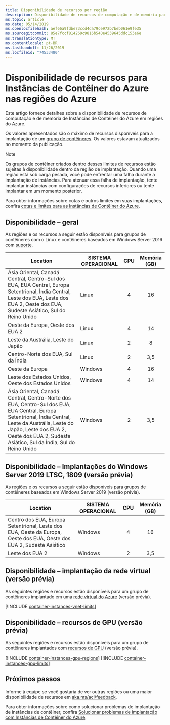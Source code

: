 ```yaml
---
title: Disponibilidade de recursos por região
description: Disponibilidade de recursos de computação e de memória para o serviço de Instâncias de Contêiner do Azure em diferentes regiões do Azure.
ms.topic: article
ms.date: 05/14/2019
ms.openlocfilehash: aef66a9fdbe73ccd4da79ce972b7beb061e9fe35
ms.sourcegitcommit: 85e7fccf814269c9816b540e4539645ddc153e6e
ms.translationtype: MT
ms.contentlocale: pt-BR
ms.lasthandoff: 11/26/2019
ms.locfileid: "74533480"
---
```

# <a name="resource-availability-for-azure-container-instances-in-azure-regions"></a>Disponibilidade de recursos para Instâncias de Contêiner do Azure nas regiões do Azure

Este artigo fornece detalhes sobre a disponibilidade de recursos de computação e de memória de Instâncias de Contêiner do Azure em regiões do Azure. 

Os valores apresentados são o máximo de recursos disponíveis para a implantação de um [grupo de contêineres](container-instances-container-groups.md). Os valores estavam atualizados no momento da publicação. 

> [!NOTE]
> Os grupos de contêiner criados dentro desses limites de recursos estão sujeitas à disponibilidade dentro da região de implantação. Quando uma região está sob carga pesada, você pode enfrentar uma falha durante a implantação de instâncias. Para atenuar essa falha de implantação, tente implantar instâncias com configurações de recursos inferiores ou tente implantar em um momento posterior.

Para obter informações sobre cotas e outros limites em suas implantações, confira [cotas e limites para as Instâncias de Contêiner do Azure](container-instances-quotas.md).

## <a name="availability---general"></a>Disponibilidade – geral

As regiões e os recursos a seguir estão disponíveis para grupos de contêineres com o Linux e contêineres baseados em Windows Server 2016 com [suporte](container-instances-faq.md#what-windows-base-os-images-are-supported).

| Location | SISTEMA OPERACIONAL | CPU | Memória (GB) |
| -------- | -- | :---: | :-----------: |
| Ásia Oriental, Canadá Central, Centro-Sul dos EUA, EUA Central, Europa Setentrional, Índia Central, Leste dos EUA, Leste dos EUA 2, Oeste dos EUA, Sudeste Asiático, Sul do Reino Unido | Linux | 4 | 16 |
| Oeste da Europa, Oeste dos EUA 2 | Linux | 4 | 14 |
| Leste da Austrália, Leste do Japão | Linux | 2 | 8 |
| Centro-Norte dos EUA, Sul da Índia | Linux | 2 | 3,5 |
| Oeste da Europa | Windows | 4 | 16 |
| Leste dos Estados Unidos, Oeste dos Estados Unidos | Windows | 4 | 14 |
| Ásia Oriental, Canadá Central, Centro-Norte dos EUA, Centro-Sul dos EUA, EUA Central, Europa Setentrional, Índia Central, Leste da Austrália, Leste do Japão, Leste dos EUA 2, Oeste dos EUA 2, Sudeste Asiático, Sul da Índia, Sul do Reino Unido | Windows | 2 | 3,5 |

## <a name="availability---windows-server-2019-ltsc-1809-deployments-preview"></a>Disponibilidade – Implantações do Windows Server 2019 LTSC, 1809 (versão prévia)

As regiões e os recursos a seguir estão disponíveis para grupos de contêineres baseados em Windows Server 2019 (versão prévia).

| Location | SISTEMA OPERACIONAL | CPU | Memória (GB) |
| -------- | -- | :---: | :-----------: |
| Centro dos EUA, Europa Setentrional, Leste dos EUA, Oeste da Europa, Oeste dos EUA, Oeste dos EUA 2, Sudeste Asiático | Windows | 4 | 16 |
| Leste dos EUA 2 | Windows | 2 | 3,5 |


## <a name="availability---virtual-network-deployment-preview"></a>Disponibilidade – implantação da rede virtual (versão prévia)

As seguintes regiões e recursos estão disponíveis para um grupo de contêineres implantado em uma [rede virtual do Azure](container-instances-vnet.md) (versão prévia).

[!INCLUDE [container-instances-vnet-limits](../../includes/container-instances-vnet-limits.md)]

## <a name="availability---gpu-resources-preview"></a>Disponibilidade – recursos de GPU (versão prévia)

As seguintes regiões e recursos estão disponíveis para um grupo de contêineres implantados com [recursos de GPU](container-instances-gpu.md) (versão prévia).

[!INCLUDE [container-instances-gpu-regions](../../includes/container-instances-gpu-regions.md)]
[!INCLUDE [container-instances-gpu-limits](../../includes/container-instances-gpu-limits.md)]

## <a name="next-steps"></a>Próximos passos

Informe à equipe se você gostaria de ver outras regiões ou uma maior disponibilidade de recursos em [aka.ms/aci/feedback](https://aka.ms/aci/feedback).

Para obter informações sobre como solucionar problemas de implantação de instâncias de contêiner, confira [Solucionar problemas de implantação com Instâncias de Contêiner do Azure](container-instances-troubleshooting.md).
